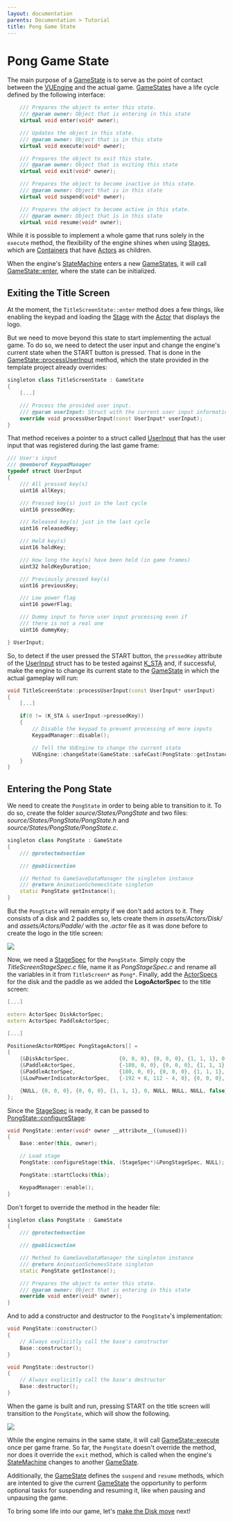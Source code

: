 ```yaml
---
layout: documentation
parents: Documentation > Tutorial
title: Pong Game State
---
```


# Pong Game State

The main purpose of a [GameState](/documentation/api/class-game-state/) is to serve as the point of contact between the [VUEngine](https://github.com/VUEngine/VUEngine-Core) and the actual game. [GameStates](/documentation/api/class-game-state/) have a life cycle defined by the following interface:

```cpp
    /// Prepares the object to enter this state.
    /// @param owner: Object that is entering in this state
    virtual void enter(void* owner);

    /// Updates the object in this state.
    /// @param owner: Object that is in this state
    virtual void execute(void* owner);

    /// Prepares the object to exit this state.
    /// @param owner: Object that is exiting this state
    virtual void exit(void* owner);

    /// Prepares the object to become inactive in this state.
    /// @param owner: Object that is in this state
    virtual void suspend(void* owner);

    /// Prepares the object to become active in this state.
    /// @param owner: Object that is in this state
    virtual void resume(void* owner);
```

While it is possible to implement a whole game that runs solely in the `execute` method, the flexibility of the engine shines when using [Stages](/documentation/api/class-stage/), which are [Containers](/documentation/api/class-container/) that have [Actors](/documentation/api/class-actor/) as children.

When the engine's [StateMachine](/documentation/api/class-state-machine/) enters a new [GameStates](/documentation/api/class-game-state/), it will call [GameState::enter](/documentation/api/class-game-state/), where the state can be initialized.

## Exiting the Title Screen

At the moment, the `TitleScreenState::enter` method does a few things, like enabling the keypad and loading the [Stage](/documentation/api/class-stage/) with the [Actor](/documentation/api/class-actor/) that displays the logo.

But we need to move beyond this state to start implementing the actual game. To do so, we need to detect the user input and change the engine's current state when the START button is pressed. That is done in the [GameState::processUserInput](/documentation/api/class-game-state/) method, which the state provided in the template project already overrides:

```cpp
singleton class TitleScreenState : GameState
{
    [...]

    /// Process the provided user input.
    /// @param userInput: Struct with the current user input information
    override void processUserInput(const UserInput* userInput);
}
```

That method receives a pointer to a struct called [UserInput](/documentation/api/struct-user-input/) that has the user input that was registered during the last game frame:

```cpp
/// User's input
/// @memberof KeypadManager
typedef struct UserInput
{
    /// All pressed key(s)
    uint16 allKeys;

    /// Pressed key(s) just in the last cycle
    uint16 pressedKey;

    /// Released key(s) just in the last cycle
    uint16 releasedKey;

    /// Held key(s)
    uint16 holdKey;

    /// How long the key(s) have been held (in game frames)
    uint32 holdKeyDuration;

    /// Previously pressed key(s)
    uint16 previousKey;

    /// Low power flag
    uint16 powerFlag;

    /// Dummy input to force user input processing even if
    /// there is not a real one
    uint16 dummyKey;

} UserInput;
```

So, to detect if the user pressed the START button, the `pressedKey` attribute of the [UserInput](/documentation/api/struct-user-input/) struct has to be tested against [K_STA](https://github.com/VUEngine/VUEngine-Core/blob/master/source/Hardware/KeypadManager.h) and, if successful, make the engine to change its current state to the [GameState](/documentation/api/class-game-state/) in which the actual gameplay will run:

```cpp
void TitleScreenState::processUserInput(const UserInput* userInput)
{
    [...]

    if(0 != (K_STA & userInput->pressedKey))
    {
        // Disable the keypad to prevent processing of more inputs
        KeypadManager::disable();

        // Tell the VUEngine to change the current state
        VUEngine::changeState(GameState::safeCast(PongState::getInstance()));
    }
}
```

## Entering the Pong State

We need to create the `PongState` in order to being able to transition to it. To do so, create the folder _source/States/PongState_ and two files: _source/States/PongState/PongState.h_ and _source/States/PongState/PongState.c_.

```cpp
singleton class PongState : GameState
{
    /// @protectedsection

    /// @publicsection

    /// Method to GameSaveDataManager the singleton instance
    /// @return AnimationSchemesState singleton
    static PongState getInstance();
}
```

But the `PongState` will remain empty if we don't add actors to it. They consists of a disk and 2 paddles so, lets create them in _assets/Actors/Disk/_ and _assets/Actors/Paddle/_ with the _.actor_ file as it was done before to create the logo in the title screen:

<a href="/documentation/images/tutorial/disk-and-paddle-actors.png" data-toggle="lightbox" data-gallery="gallery" data-caption="Disk and Paddle Actor Spec"><img src="/documentation/images/tutorial/disk-and-paddle-actors.png" /></a>

Now, we need a [StageSpec](/documentation/api/struct-stage-spec/) for the `PongState`. Simply copy the _TitleScreenStageSpec.c_ file, name it as _PongStageSpec.c_ and rename all the variables in it from `TitleScreen*` as `Pong*`. Finally, add the [ActorSpecs](/documentation/api/struct-actor-spec/) for the disk and the paddle as we added the **LogoActorSpec** to the title screen:

```cpp
[...]

extern ActorSpec DiskActorSpec;
extern ActorSpec PaddleActorSpec;

[...]

PositionedActorROMSpec PongStageActors[] =
{
    {&DiskActorSpec,                {0, 0, 0}, {0, 0, 0}, {1, 1, 1}, 0, NULL, NULL, NULL, false},
    {&PaddleActorSpec,              {-180, 0, 0}, {0, 0, 0}, {1, 1, 1}, 0, NULL, NULL, NULL, false},
    {&PaddleActorSpec,              {180, 0, 0}, {0, 0, 0}, {1, 1, 1}, 0, NULL, NULL, NULL, false},
    {&LowPowerIndicatorActorSpec,   {-192 + 8, 112 - 4, 0}, {0, 0, 0}, {1, 1, 1}, 0, NULL, NULL, NULL, false},

    {NULL, {0, 0, 0}, {0, 0, 0}, {1, 1, 1}, 0, NULL, NULL, NULL, false},
};
```

Since the [StageSpec](/documentation/api/struct-stage-spec/) is ready, it can be passed to [PongState::configureStage](/documentation/api/class-game-state/):

```cpp
void PongState::enter(void* owner __attribute__((unused)))
{
    Base::enter(this, owner);

    // Load stage
    PongState::configureStage(this, (StageSpec*)&PongStageSpec, NULL);

    PongState::startClocks(this);

    KeypadManager::enable();
}
```

Don't forget to override the method in the header file:

```cpp
singleton class PongState : GameState
{
    /// @protectedsection

    /// @publicsection

    /// Method to GameSaveDataManager the singleton instance
    /// @return AnimationSchemesState singleton
    static PongState getInstance();

    /// Prepares the object to enter this state.
    /// @param owner: Object that is entering in this state
    override void enter(void* owner);
}
```

And to add a constructor and destructor to the `PongState`'s implementation:

```cpp
void PongState::constructor()
{
    // Always explicitly call the base's constructor
    Base::constructor();
}

void PongState::destructor()
{
    // Always explicitly call the base's destructor
    Base::destructor();
}
```

When the game is built and run, pressing START on the title screen will transition to the `PongState`, which will show the following.

<a href="/documentation/images/tutorial/pong-state.png" data-toggle="lightbox" data-gallery="gallery"><img src="/documentation/images/tutorial/pong-state.png" /></a>

While the engine remains in the same state, it will call [GameState::execute](/documentation/api/class-game-state/) once per game frame. So far, the `PongState` doesn't override the method, nor does it override the `exit` method, which is called when the engine's [StateMachine](/documentation/api/class-state-machine/) changes to another [GameState](/documentation/api/class-game-state/).

Additionally, the [GameState](/documentation/api/class-game-state/) defines the `suspend` and `resume` methods, which are intented to give the current [GameState](/documentation/api/class-game-state/) the opportunity to perform optional tasks for suspending and resuming it, like when pausing and unpausing the game.

To bring some life into our game, let's [make the Disk move](/documentation/tutorial/pong-disk/) next!
